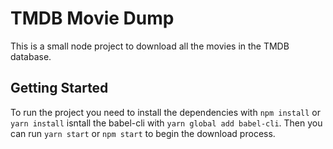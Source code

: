 # TMDB Movie Dump

This is a small node project to download all the movies in the TMDB database.

## Getting Started

To run the project you need to install the dependencies with `npm install` or `yarn install` isntall the babel-cli with `yarn global add babel-cli`. Then you can run `yarn start` or `npm start` to begin the download process.
